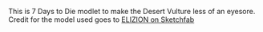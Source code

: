 This is 7 Days to Die modlet to make the Desert Vulture less of an eyesore. Credit for the model used goes to [ELIZION on Sketchfab](https://sketchfab.com/3d-models/desert-eagle-cabde59f5cf24effaf80536e35d04e95)
